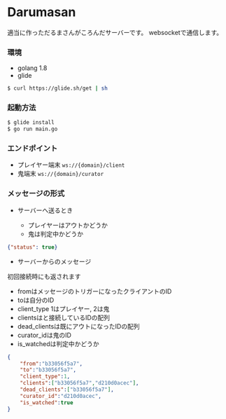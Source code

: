 # Darumasan

適当に作っただるまさんがころんだサーバーです。
websocketで通信します。

### 環境
* golang 1.8
* glide
```sh
$ curl https://glide.sh/get | sh
```

### 起動方法
```sh
$ glide install
$ go run main.go
```

### エンドポイント

* プレイヤー端末 `ws://{domain}/client`
* 鬼端末 `ws://{domain}/curator`

### メッセージの形式

* サーバーへ送るとき

  + プレイヤーはアウトかどうか
  + 鬼は判定中かどうか
```json
{"status": true}
```

* サーバーからのメッセージ

初回接続時にも返されます
* fromはメッセージのトリガーになったクライアントのID
* toは自分のID
* client_type 1はプレイヤー, 2は鬼
* clientsはと接続しているIDの配列
* dead_clientsは既にアウトになったIDの配列
* curator_idは鬼のID
* is_watchedは判定中かどうか
```json
{
    "from":"b33056f5a7",
    "to":"b33056f5a7",
    "client_type":1,
    "clients":["b33056f5a7","d210d0acec"],
    "dead_clients":["b33056f5a7"],
    "curator_id":"d210d0acec",
    "is_watched":true
}
```